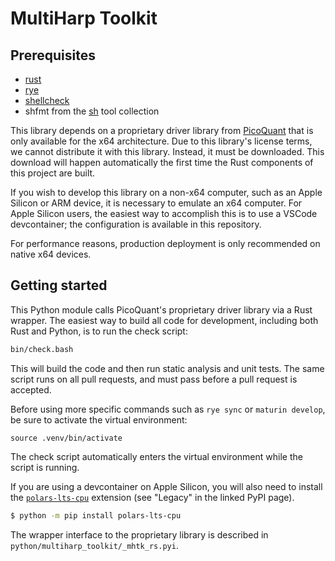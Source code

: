 # MultiHarp Toolkit

## Prerequisites

* [rust](https://rustup.rs/)
* [rye](https://rye.astral.sh/)
* [shellcheck](https://www.shellcheck.net/)
* shfmt from the [sh](https://github.com/mvdan/sh/) tool collection

This library depends on a proprietary driver library from [PicoQuant](https://www.picoquant.com/) that is only available for the x64 architecture. Due to this library's license terms, we cannot distribute it with this library. Instead, it must be downloaded. This download will happen automatically the first time the Rust components of this project are built.

If you wish to develop this library on a non-x64 computer, such as an Apple Silicon or ARM device, it is necessary to emulate an x64 computer. For Apple Silicon users, the easiest way to accomplish this is to use a VSCode devcontainer; the configuration is available in this repository.

For performance reasons, production deployment is only recommended on native x64 devices.

## Getting started

This Python module calls PicoQuant's proprietary driver library via a Rust wrapper. The easiest way to build all code for development, including both Rust and Python, is to run the check script:

```sh
bin/check.bash
```

This will build the code and then run static analysis and unit tests. The same script runs on all pull requests, and must pass before a pull request is accepted.

Before using more specific commands such as `rye sync` or `maturin develop`, be sure to activate the virtual environment:

```
source .venv/bin/activate
```

The check script automatically enters the virtual environment while the script is running.

If you are using a devcontainer on Apple Silicon, you will also need to install the [`polars-lts-cpu`](https://pypi.org/project/polars-lts-cpu/) extension (see "Legacy" in the linked PyPI page).

```sh
$ python -m pip install polars-lts-cpu
```

The wrapper interface to the proprietary library is described in `python/multiharp_toolkit/_mhtk_rs.pyi`.
